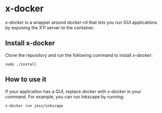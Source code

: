 # x-docker

*x-docker* is a wrapper around *docker-cli* that lets you run GUI applications by exposing the X11 server to the container.

## Install x-docker

Clone the repository and run the following command to install *x-docker*:

```
sudo ./install
```

## How to use it

If your application has a GUI, replace *docker* with *x-docker* in your command. For example, you can run
Inkscape by running:

```
x-docker run jess/inkscape
```
